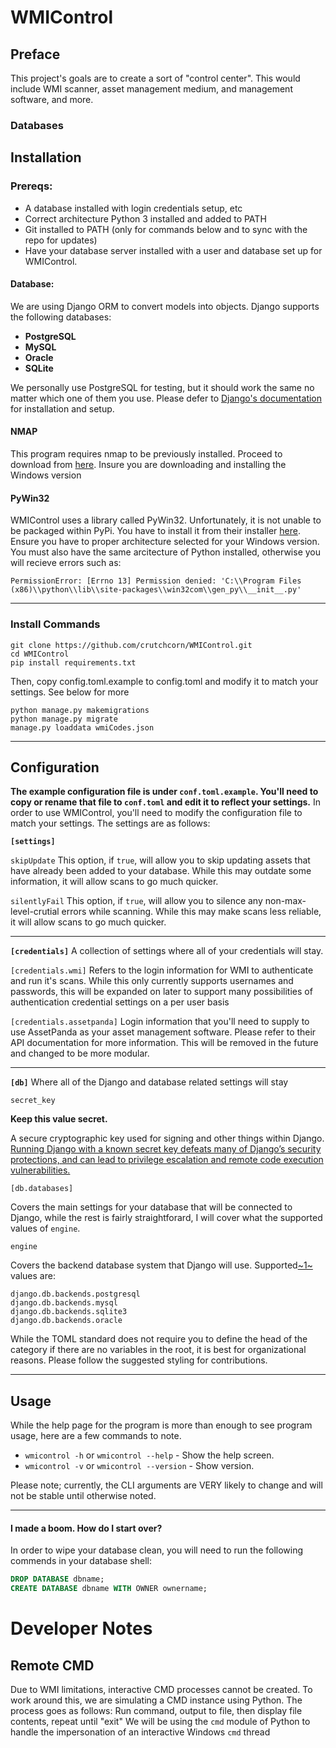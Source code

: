 # WMIControl
## Preface
This project's goals are to create a sort of "control center".
This would include WMI scanner, asset management medium, and management software, and more.

### Databases


## Installation
### Prereqs:
- A database installed with login credentials setup, etc
- Correct architecture Python 3 installed and added to PATH
- Git installed to PATH (only for commands below and to sync with the repo for updates)
- Have your database server installed with a user and database set up for WMIControl.

#### Database:
We are using Django ORM to convert models into objects. Django supports the following databases:
- **PostgreSQL**
- **MySQL**
- **Oracle**
- **SQLite**

We personally use PostgreSQL for testing, but it should work the same no matter which one of them you use. Please defer to [Django's documentation](https://docs.djangoproject.com/) for installation and setup.

#### NMAP
This program requires nmap to be previously installed. Proceed to download from [here](https://nmap.org/download.html). Insure you are downloading and installing the Windows version

#### PyWin32
WMIControl uses a library called PyWin32. Unfortunately, it is not unable to be packaged within PyPi. You have to install it from their installer [here](https://sourceforge.net/projects/pywin32/files/pywin32/Build%20220/). Ensure you have to proper architecture selected for your Windows version. You must also have the same arcitecture of Python installed, otherwise you will recieve errors such as:

`PermissionError: [Errno 13] Permission denied: 'C:\\Program Files (x86)\\python\\lib\\site-packages\\win32com\\gen_py\\__init__.py'`

___

### Install Commands
```
git clone https://github.com/crutchcorn/WMIControl.git
cd WMIControl
pip install requirements.txt
```
Then, copy config.toml.example to config.toml and modify it to match your settings. See below for more
```
python manage.py makemigrations
python manage.py migrate
manage.py loaddata wmiCodes.json
```

- - -

## Configuration
**The example configuration file is under `conf.toml.example`. You'll need to copy or rename that file to `conf.toml` and edit it to reflect your settings.**
In order to use WMIControl, you'll need to modify the configuration file to match your settings. The settings are as follows:

**`[settings]`**

`skipUpdate`
This option, if `true`, will allow you to skip updating assets that have already been added to your database. While this may outdate some information, it will allow scans to go much quicker.

`silentlyFail`
This option, if `true`, will allow you to silence any non-max-level-crutial errors while scanning. While this may make scans less reliable, it will allow scans to go much quicker.

___

**`[credentials]`**
A collection of settings where all of your credentials will stay.

`[credentials.wmi]`
Refers to the login information for WMI to authenticate and run it's scans. While this only currently supports usernames and passwords, this will be expanded on later to support many possibilities of authentication credential settings on a per user basis

`[credentials.assetpanda]`
Login information that you'll need to supply to use AssetPanda as your asset management software. Please refer to their API documentation for more information. This will be removed in the future and changed to be more modular.

___

**`[db]`**
Where all of the Django and database related settings will stay

`secret_key`

**Keep this value secret.**

A secure cryptographic key used for signing and other things within Django.
[Running Django with a known secret key defeats many of Django’s security protections, and can lead to privilege escalation and remote code execution vulnerabilities.](https://docs.djangoproject.com/en/1.10/ref/settings/#secret-key)


`[db.databases]`

Covers the main settings for your database that will be connected to Django, while the rest is fairly straightforard, I will cover what the supported values of `engine`.


`engine`

Covers the backend database system that Django will use.
Supported[~1~](https://docs.djangoproject.com/en/1.10/ref/settings/#engine) values are:
```
django.db.backends.postgresql
django.db.backends.mysql
django.db.backends.sqlite3
django.db.backends.oracle
```


While the TOML standard does not require you to define the head of the category if there are no variables in the root, it is best for organizational reasons. Please follow the suggested styling for contributions.

- - -


## Usage
While the help page for the program is more than enough to see program usage, here are a few commands to note.

- `wmicontrol -h` or `wmicontrol --help` - Show the help screen.
- `wmicontrol -v` or `wmicontrol --version` - Show version.

Please note; currently, the CLI arguments are VERY likely to change and will not be stable until otherwise noted.

- - -

#### I made a boom. How do I start over?
In order to wipe your database clean, you will need to run the following commends in your database shell:
```sql
DROP DATABASE dbname;
CREATE DATABASE dbname WITH OWNER ownername;
```

# Developer Notes
## Remote CMD
Due to WMI limitations, interactive CMD processes cannot be created. To work around this, we are simulating a CMD instance using Python. The process goes as follows:
Run command, output to file, then display file contents, repeat until "exit"
We will be using the `cmd` module of Python to handle the impersonation of an interactive Windows `cmd` thread
